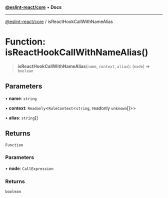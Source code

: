 [**@eslint-react/core**](../README.md) • **Docs**

***

[@eslint-react/core](../README.md) / isReactHookCallWithNameAlias

# Function: isReactHookCallWithNameAlias()

> **isReactHookCallWithNameAlias**(`name`, `context`, `alias`): (`node`) => `boolean`

## Parameters

• **name**: `string`

• **context**: `Readonly`\<`RuleContext`\<`string`, readonly `unknown`[]\>\>

• **alias**: `string`[]

## Returns

`Function`

### Parameters

• **node**: `CallExpression`

### Returns

`boolean`
